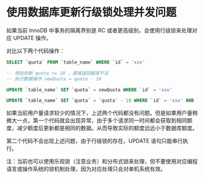 # 使用数据库更新行级锁处理并发问题

如果当前 InnoDB 中事务的隔离界别是 RC 或者更高级别，会使用行级锁来处理对应 UPDATE 操作。

对比以下两个代码操作：

```SQL
SELECT `quota` FROM `table_name` WHERE `id` = 'xxx'

-- 添加判断 quota >= 10 ，直接返回额度不足
-- 执行数据操作 newQuota = quota - 10

UPDATE `table_name` SET `quota` = newQuota WHERE `id` = 'xxx'
```


```SQL
UPDATE `table_name` SET `quota` = `quota` - 10 WHERE `id` = 'xxx' AND `quota` >= 10
```

如果当前用户量请求较少的情况下，上述两个代码都没有问题。但是如果用户量稍微大一点，第一个代码就会出现异常，由于多个请求同一时间都会获取到相同额度，减少额度后更新都是相同的数据。从而导致实际的额度远远小于数据库额度。

第二个代码不会出现上述问题，由于行级锁的存在，UPDATE 语句只能串行执行。

注：当前也可以使用乐观锁（注意业务）和分布式锁来处理，但不要使用对应编程语言或操作系统的锁机制处理，因为对应处理只会对单机系统有效。



